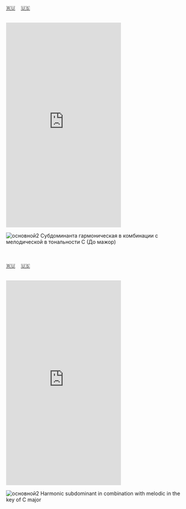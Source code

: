 <span id="ru"><a href='#ru'>🇷🇺</a> &nbsp;&nbsp;&nbsp;<a href='#en'>🇺🇸</a> &nbsp;&nbsp;&nbsp;</span><br><br>
<iframe width="315" height="560" src="https://www.youtube.com/embed/A5OMgW8ywuM" frameborder="0" allow="accelerometer; autoplay; clipboard-write; encrypted-media; gyroscope; picture-in-picture; web-share"allowfullscreen></iframe>


![основной2](https://github.com/user-attachments/assets/1569709a-9202-4057-802d-7b88660814a4)
Субдоминанта  гармоническая в комбинации с мелодической в тональности С (До мажор)

<br><br>
<span id="en"><a href='#ru'>🇷🇺</a> &nbsp;&nbsp;&nbsp;<a href='#en'>🇺🇸</a> &nbsp;&nbsp;&nbsp;</span><br><br>
<iframe width="315" height="560" src="https://www.youtube.com/embed/FhgfQV__y4g" frameborder="0" allow="accelerometer; autoplay; clipboard-write; encrypted-media; gyroscope; picture-in-picture; web-share"allowfullscreen></iframe>

![основной2](https://github.com/user-attachments/assets/1569709a-9202-4057-802d-7b88660814a4)
Harmonic subdominant in combination with melodic in the key of C major


<br><br>
